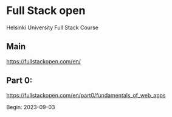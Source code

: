 # Full Stack open
Helsinki University Full Stack Course

## Main
https://fullstackopen.com/en/

## Part 0:
https://fullstackopen.com/en/part0/fundamentals_of_web_apps

Begin: 2023-09-03
